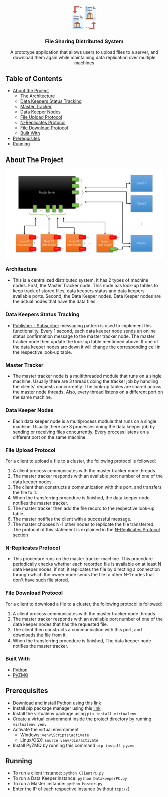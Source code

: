 <br />
<p align="center">
  <a href="https://github.com/Muhanad23/file-sharing-distributed-system">
    <img src="assets/distributed-ledger.png" alt="Logo" width="80" height="80">
  </a>

  <h3 align="center">File Sharing Distributed System</h3>

  <p align="center">
    A prototype application that allows users to upload files to a server, and download
them again while maintaining data replication over multiple machines
  </p>
</p>

## Table of Contents

- [About the Project](#about-the-project)
  - [The Architecture](#the-architecture)
  - [Data Keepers Status Tracking](#data-keepers-status-tracking)
  - [Master Tracker](#master-tracker)
  - [Data Keeper Nodes](#data-keeper-nodes)
  - [File Upload Protocol](#file-upload-protocol)
  - [N-Replicates Protocol](#n-replicates-protocol)
  - [File Download Protocol](#file-download-protocol)
  - [Built With](#built-with)
- [Prerequisites](#prerequisites)
- [Running](#running)

## About The Project

![System Structure][system-architecture]

### Architecture

- This is a centralized distributed system. It has 2 types of machine nodes. First, the Master Tracker node. This node has look-up tables to keep track of stored files, data keepers status and data keepers available ports. Second, the Data Keeper nodes. Data Keeper nodes are the actual nodes that have the data files.

### Data Keepers Status Tracking

- [Publisher - Subscriber](https://learning-0mq-with-pyzmq.readthedocs.io/en/latest/pyzmq/patterns/pubsub.html) messaging pattern is used to implement this functionality. Every 1 second, each data keeper node sends an online status confirmation message to the master tracker node. The master tracker node then update the look-up table mentioned above. If one of the data keeper nodes are down it will change the corresponding cell in the respective look-up table.

### Master Tracker

- The master tracker node is a multithreaded module that runs on a single machine. Usually there are 3 threads doing the tracker job by handling the clients' requests concurrently. The look-up tables are shared across the master node threads. Also, every thread listens on a different port on the same machine.

### Data Keeper Nodes

- Each data keeper node is a multiprocess module that runs on a single machine. Usually there are 3 processes doing the data keeper job by sending or receiving files concurrently. Every process listens on a different port on the same machine.

### File Upload Protocol

For a client to upload a file to a cluster, the following protocol is followed:

1. A client process communicates with the master tracker node threads.
2. The master tracker responds with an available port number of one of the data keeper nodes.
3. The client then constructs a communication with this port, and transfers the file to it.
4. When the transferring procedure is finished, the data keeper node notifies the master tracker.
5. The master tracker then add the file record to the respective look-up table.
6. The master notifies the client with a successful message.
7. The master chooses N-1 other nodes to replicate the file transferred. The protocol of this statement is explained in the [N-Replicates Protocol](#n-replicates-protocol) section

### N-Replicates Protocol

- This procedure runs on the master tracker machine. This procedure periodically checks whether each recorded file is available on at least N data keeper nodes, if not, it replicates the file by directing a connection through which the owner node sends the file to other N-1 nodes that don't have such file stored.

### File Download Protocol

For a client to download a file to a cluster, the following protocol is followed:

1. A client process communicates with the master tracker node threads.
2. The master tracker responds with an available port number of one of the data keeper nodes that has the requested file.
3. The client then constructs a communication with this port, and downloads the file from it.
4. When the transferring procedure is finished, The data keeper node notifies the master tracker.

### Built With

- [Python](https://www.python.org/)
- [PyZMQ](https://pyzmq.readthedocs.io/en/latest/)

## Prerequisites

- Download and install Python using this [link](https://www.python.org/downloads/)
- Install pip package manager using this [link](https://pip.pypa.io/en/stable/installing/)
- Install the virtualenv package using `pip install virtualenv`
- Create a virtual environment inside the project directory by running `virtualenv venv`
- Activate the virtual environment
    - Windows: `venv\Scripts\activate`
    - Linux/OSX: `source venv/bin/activate`
- Install PyZMQ by running this command `pip install pyzmq`

## Running

- To run a client instance: `python ClientPC.py`
- To run a Data Keeper instance: `python DatakeeperPC.py`
- To run a Master instance: `python Master.py`
- Enter the IP of each respective instance (without `tcp://`)

[system-architecture]: assets/system-architecture.png
